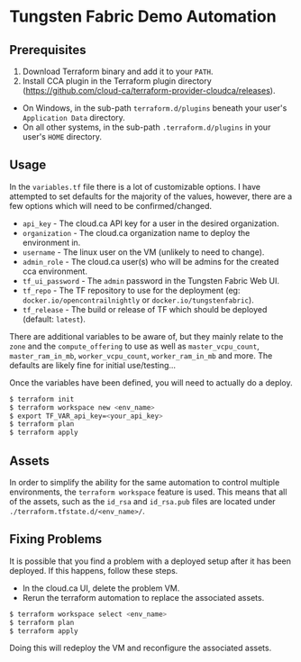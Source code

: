 Tungsten Fabric Demo Automation
===============================

Prerequisites
-------------

1. Download Terraform binary and add it to your `PATH`.
2. Install CCA plugin in the Terraform plugin directory (https://github.com/cloud-ca/terraform-provider-cloudca/releases).
  - On Windows, in the sub-path `terraform.d/plugins` beneath your user's `Application Data` directory.
  - On all other systems, in the sub-path `.terraform.d/plugins` in your user's `HOME` directory.


Usage
-----

In the `variables.tf` file there is a lot of customizable options.  I have attempted to set defaults for the majority of the values, however, there are a few options which will need to be confirmed/changed.

- `api_key` - The cloud.ca API key for a user in the desired organization.
- `organization` - The cloud.ca organization name to deploy the environment in.
- `username` - The linux user on the VM (unlikely to need to change).
- `admin_role` - The cloud.ca user(s) who will be admins for the created cca environment.
- `tf_ui_password` - The `admin` password in the Tungsten Fabric Web UI.
- `tf_repo` - The TF repository to use for the deployment (eg: `docker.io/opencontrailnightly` or `docker.io/tungstenfabric`).
- `tf_release` - The build or release of TF which should be deployed (default: `latest`).

There are additional variables to be aware of, but they mainly relate to the `zone` and the `compute_offering` to use as well as `master_vcpu_count`, `master_ram_in_mb`, `worker_vcpu_count`, `worker_ram_in_mb` and more.  The defaults are likely fine for initial use/testing...

Once the variables have been defined, you will need to actually do a deploy.

```bash
$ terraform init
$ terraform workspace new <env_name>
$ export TF_VAR_api_key=<your_api_key>
$ terraform plan
$ terraform apply
```


Assets
------

In order to simplify the ability for the same automation to control multiple environments, the `terraform workspace` feature is used.  This means that all of the assets, such as the `id_rsa` and `id_rsa.pub` files are located under `./terraform.tfstate.d/<env_name>/`.


Fixing Problems
---------------

It is possible that you find a problem with a deployed setup after it has been deployed.  If this happens, follow these steps.

- In the cloud.ca UI, delete the problem VM.
- Rerun the terraform automation to replace the associated assets.

```bash
$ terraform workspace select <env_name>
$ terraform plan
$ terraform apply
```

Doing this will redeploy the VM and reconfigure the associated assets.